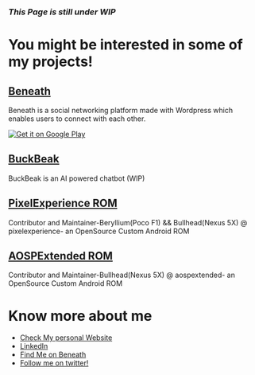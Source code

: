 ### *This Page is still under WIP*

# You might be interested in some of my projects!
## [Beneath](https://www.beneath.cf)
Beneath is a social networking platform made with Wordpress which enables users to connect with each other.

<a href="https://play.google.com/store/apps/details?id=com.beneath_cf.Beneath">
  <img alt="Get it on Google Play"
       src="https://developer.android.com/images/brand/en_generic_rgb_wo_45.png" />
</a>

## [BuckBeak](https://buckbeak.cf)
BuckBeak is an AI powered chatbot (WIP)

## [PixelExperience ROM](https://download.pixelexperience.org/lakshay18)
Contributor and Maintainer-Beryllium(Poco F1) && Bullhead(Nexus 5X) @ pixelexperience- an OpenSource Custom Android ROM

## [AOSPExtended ROM](https://downloads.aospextended.com/bullhead)
Contributor and Maintainer-Bullhead(Nexus 5X) @ aospextended- an OpenSource Custom Android ROM

# Know more about me 
   - [Check My personal Website](https://www.lakshay.wtf)
   - [LinkedIn](https://www.linkedin.com/in/lakshay-garg-5a8567154/)
   - [Find Me on Beneath](https://www.beneath.cf/members/lakshay/)
   - [Follow me on twitter!](https://twitter.com/lakshayg18)